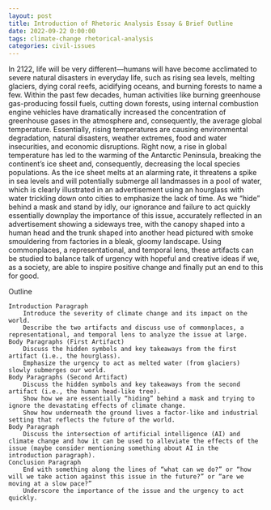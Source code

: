 ```yaml
---
layout: post
title: Introduction of Rhetoric Analysis Essay & Brief Outline
date: 2022-09-22 0:00:00
tags: climate-change rhetorical-analysis
categories: civil-issues
---
```


In 2122, life will be very different—humans will have become acclimated to severe natural disasters in everyday life, such as rising sea levels, melting glaciers, dying coral reefs, acidifying oceans, and burning forests to name a few. Within the past few decades, human activities like burning greenhouse gas-producing fossil fuels, cutting down forests, using internal combustion engine vehicles have dramatically increased the concentration of greenhouse gases in the atmosphere and, consequently, the average global temperature. Essentially, rising temperatures are causing environmental degradation, natural disasters, weather extremes, food and water insecurities, and economic disruptions. Right now, a rise in global temperature has led to the warming of the Antarctic Peninsula, breaking the continent’s ice sheet and, consequently, decreasing the local species populations. As the ice sheet melts at an alarming rate, it threatens a spike in sea levels and will potentially submerge all landmasses in a pool of water, which is clearly illustrated in an advertisement using an hourglass with water trickling down onto cities to emphasize the lack of time. As we “hide” behind a mask and stand by idly, our ignorance and failure to act quickly essentially downplay the importance of this issue, accurately reflected in an advertisement showing a sideways tree, with the canopy shaped into a human head and the trunk shaped into another head pictured with smoke smouldering from factories in a bleak, gloomy landscape. Using commonplaces, a representational, and temporal lens, these artifacts can be studied to balance talk of urgency with hopeful and creative ideas if we, as a society, are able to inspire positive change and finally put an end to this for good.



Outline

    Introduction Paragraph
        Introduce the severity of climate change and its impact on the world.
        Describe the two artifacts and discuss use of commonplaces, a representational, and temporal lens to analyze the issue at large.
    Body Paragraphs (First Artifact)
        Discuss the hidden symbols and key takeaways from the first artifact (i.e., the hourglass).
        Emphasize the urgency to act as melted water (from glaciers) slowly submerges our world.
    Body Paragraphs (Second Artifact)
        Discuss the hidden symbols and key takeaways from the second artifact (i.e., the human head-like tree).
        Show how we are essentially “hiding” behind a mask and trying to ignore the devastating effects of climate change.
        Show how underneath the ground lives a factor-like and industrial setting that reflects the future of the world.
    Body Paragraph
        Discuss the intersection of artificial intelligence (AI) and climate change and how it can be used to alleviate the effects of the issue (maybe consider mentioning something about AI in the introduction paragraph).
    Conclusion Paragraph
        End with something along the lines of “what can we do?” or “how will we take action against this issue in the future?” or “are we moving at a slow pace?”
        Underscore the importance of the issue and the urgency to act quickly.